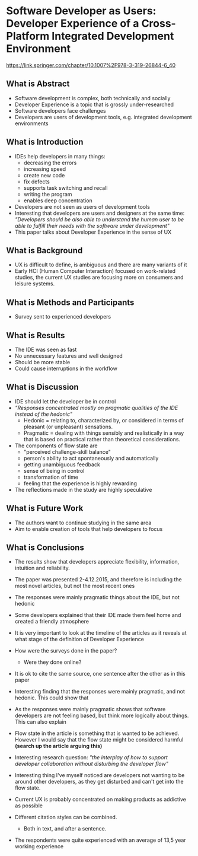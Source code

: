 # Software Developer as Users: Developer Experience of a Cross-Platform Integrated Development Environment

https://link.springer.com/chapter/10.1007%2F978-3-319-26844-6_40

## What is Abstract

- Software development is complex, both technically and socially
- Developer Experience is a topic that is grossly under-researched
- Software developers face challenges
- Developers are users of development tools, e.g. integrated development environments

## What is Introduction

- IDEs help developers in many things:
  - decreasing the errors
  - increasing speed
  - create new code
  - fix defects
  - supports task switching and recall
  - writing the program
  - enables deep concentration
- Developers are not seen as users of development tools
- Interesting that developers are users and designers at the same time: *"Developers should be also able to understand the human user to be able to fulfill their needs with the software under development"*
- This paper talks about Developer Experience in the sense of UX

## What is Background

- UX is difficult to define, is ambiguous and there are many variants of it
- Early HCI (Human Computer Interaction) focused on work-related studies, the current UX studies are focusing more on consumers and leisure systems.

## What is Methods and Participants

- Survey sent to experienced developers

## What is Results

- The IDE was seen as fast
- No unnecessary features and well designed
- Should be more stable
- Could cause interruptions in the workflow

## What is Discussion

- IDE should let the developer be in control
- *"Responses concentrated mostly on pragmatic qualities of the IDE instead of the hedonic"*
  - Hedonic = relating to, characterized by, or considered in terms of pleasant (or unpleasant) sensations.
  - Pragmatic = dealing with things sensibly and realistically in a way that is based on practical rather than theoretical considerations.
- The components of flow state are
  - "perceived challenge-skill balance"
  - person's ability to act spontaneously and automatically
  - getting unambiguous feedback
  - sense of being in control
  -  transformation of time
  -  feeling that the experience is highly rewarding
- The reflections made in the study are highly speculative

## What is Future Work

- The authors want to continue studying in the same area
- Aim to enable creation of tools that help developers to focus

## What is Conclusions

- The results show that developers appreciate flexibility, information, intuition and reliability.
 
 - The paper was presented 2-4.12.2015, and therefore is including the most novel articles, but not the most recent ones
- The responses were mainly pragmatic things about the IDE, but not hedonic
- Some developers explained that their IDE made them feel home and created a friendly atmosphere
- It is very important to look at the timeline of the articles as it reveals at what stage of the definition of Developer Experience  
- How were the surveys done in the paper?
  - Were they done online?
- It is ok to cite the same source, one sentence after the other as in this paper
- Interesting finding that the responses were mainly pragmatic, and not hedonic. This could show that 
- As the responses were mainly pragmatic shows that software developers are not feeling based, but think more logically about things. This can also explain
- Flow state in the article is something that is wanted to be achieved. However I would say that the flow state might be considered harmful **(search up the article arguing this)**
- Interesting research question: *"the interplay of how to support developer collaboration without disturbing the developer flow"*
- Interesting thing I've myself noticed are developers not wanting to be around other developers, as they get disturbed and can't get into the flow state. 
- Current UX is probably concentrated on making products as addictive as possible
- Different citation styles can be combined.
  - Both in text, and after a sentence. 
- The respondents were quite experienced with an average of 13,5 year working experience